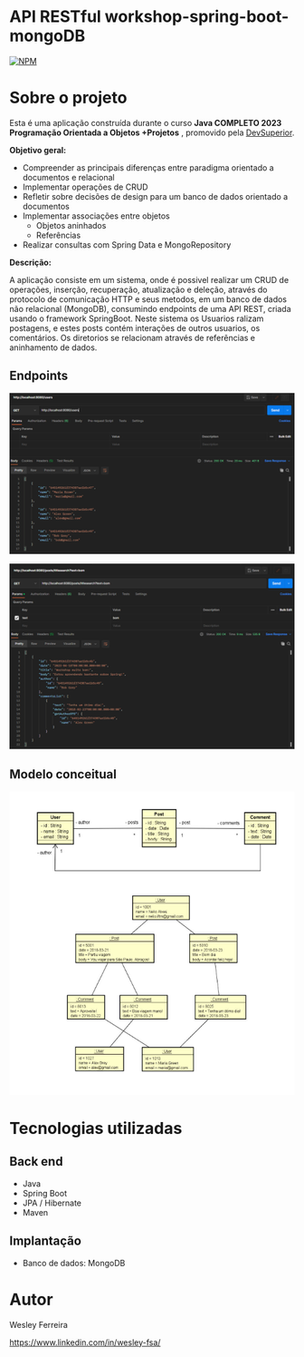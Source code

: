 # API RESTful workshop-spring-boot-mongoDB
[![NPM](https://img.shields.io/npm/l/react)](https://github.com/wesleyfsousa01/workshop-spring-boot-mongoDB/edit/master/LICENSE) 

# Sobre o projeto

Esta é uma aplicação construída durante o curso  **Java COMPLETO 2023 Programação Orientada a Objetos +Projetos** , promovido pela [DevSuperior](https://devsuperior.com "Site da DevSuperior").

**Objetivo geral:**
* Compreender as principais diferenças entre paradigma orientado a documentos e relacional
* Implementar operações de CRUD
* Refletir sobre decisões de design para um banco de dados orientado a documentos
* Implementar associações entre objetos
  * Objetos aninhados
  * Referências
* Realizar consultas com Spring Data e MongoRepository

**Descrição:**

A aplicação consiste em um sistema, onde é possivel realizar um CRUD de operações, inserção, recuperação, atualização e deleção, através do protocolo de comunicação HTTP e seus metodos, em um banco de dados não relacional (MongoDB), consumindo endpoints de uma API REST, criada usando o framework SpringBoot. Neste sistema os Usuarios ralizam postagens, e estes posts contém interações de outros usuarios, os comentários. 
Os diretorios se relacionam através de referências e aninhamento de dados.

## Endpoints
![GET/users](https://github.com/wesleyfsousa01/workshop-spring-boot-mongoDB/blob/master/assets/imagens/get-users.png)


![GET/posts?resquests](https://github.com/wesleyfsousa01/workshop-spring-boot-mongoDB/blob/master/assets/imagens/get-posts-requestparam.png)

## Modelo conceitual
![Modelo Conceitual](https://github.com/wesleyfsousa01/workshop-spring-boot-mongoDB/blob/master/assets/imagens/modelo-banco.png)

# Tecnologias utilizadas
## Back end
- Java
- Spring Boot
- JPA / Hibernate
- Maven

## Implantação
- Banco de dados: MongoDB



# Autor

Wesley Ferreira

https://www.linkedin.com/in/wesley-fsa/
